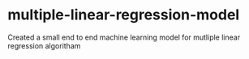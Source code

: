 # multiple-linear-regression-model
Created a small  end to end machine learning model for mutliple linear regression algoritham 
